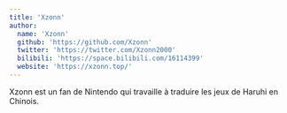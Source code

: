 ```yaml
---
title: 'Xzonn'
author:
  name: 'Xzonn'
  github: 'https://github.com/Xzonn'
  twitter: 'https://twitter.com/Xzonn2000'
  bilibili: 'https://space.bilibili.com/16114399'
  website: 'https://xzonn.top/'
---
```


Xzonn est un fan de Nintendo qui travaille à traduire les jeux de Haruhi en Chinois.